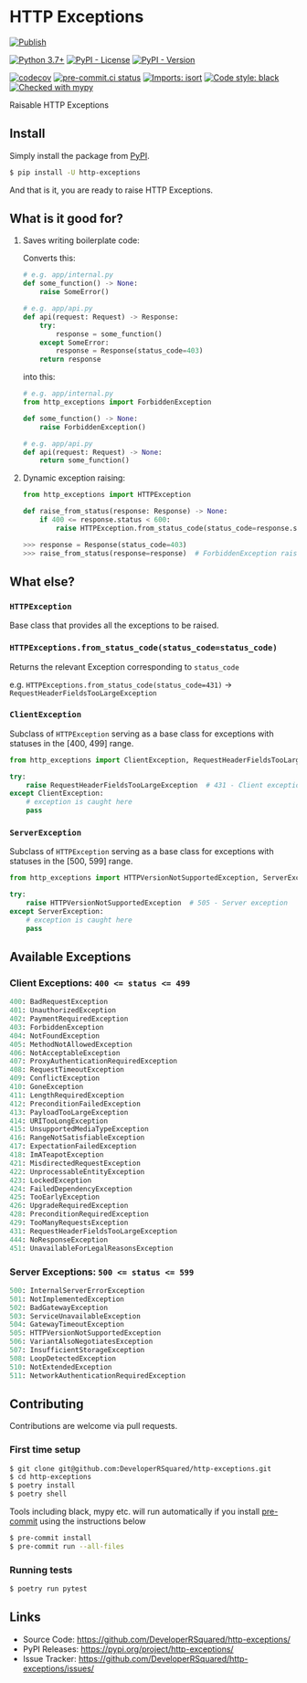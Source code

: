 # HTTP Exceptions

[![Publish](https://github.com/DeveloperRSquared/http-exceptions/actions/workflows/publish.yml/badge.svg)](https://github.com/DeveloperRSquared/http-exceptions/actions/workflows/publish.yml)

[![Python 3.7+](https://img.shields.io/badge/python-3.7+-brightgreen.svg)](#http-exceptions)
[![PyPI - License](https://img.shields.io/pypi/l/http-exceptions.svg)](LICENSE)
[![PyPI - Version](https://img.shields.io/pypi/v/http-exceptions.svg)](https://pypi.org/project/http-exceptions)

[![codecov](https://codecov.io/gh/DeveloperRSquared/http-exceptions/branch/main/graph/badge.svg?token=8SJ30A2GV7)](https://codecov.io/gh/DeveloperRSquared/http-exceptions)
[![pre-commit.ci status](https://results.pre-commit.ci/badge/github/DeveloperRSquared/http-exceptions/main.svg)](https://results.pre-commit.ci/latest/github/DeveloperRSquared/http-exceptions/main)
[![Imports: isort](https://img.shields.io/badge/%20imports-isort-%231674b1?style=flat&labelColor=ef8336)](https://pycqa.github.io/isort/)
[![Code style: black](https://img.shields.io/badge/code%20style-black-000000.svg)](https://github.com/psf/black)
[![Checked with mypy](http://www.mypy-lang.org/static/mypy_badge.svg)](http://mypy-lang.org/)

Raisable HTTP Exceptions

## Install

Simply install the package from [PyPI](https://pypi.org/project/http-exceptions/).

```sh
$ pip install -U http-exceptions
```

And that is it, you are ready to raise HTTP Exceptions.

## What is it good for?

1. Saves writing boilerplate code:

   Converts this:

   ```py
   # e.g. app/internal.py
   def some_function() -> None:
       raise SomeError()

   # e.g. app/api.py
   def api(request: Request) -> Response:
       try:
           response = some_function()
       except SomeError:
           response = Response(status_code=403)
       return response
   ```

   into this:

   ```py
   # e.g. app/internal.py
   from http_exceptions import ForbiddenException

   def some_function() -> None:
       raise ForbiddenException()

   # e.g. app/api.py
   def api(request: Request) -> None:
       return some_function()
   ```

2. Dynamic exception raising:

   ```py
   from http_exceptions import HTTPException

   def raise_from_status(response: Response) -> None:
       if 400 <= response.status < 600:
           raise HTTPException.from_status_code(status_code=response.status_code)(message=response.text)
   ```

   ```py
   >>> response = Response(status_code=403)
   >>> raise_from_status(response=response)  # ForbiddenException raised
   ```

## What else?

### `HTTPException`

Base class that provides all the exceptions to be raised.

### `HTTPExceptions.from_status_code(status_code=status_code)`

Returns the relevant Exception corresponding to `status_code`

e.g. `HTTPExceptions.from_status_code(status_code=431)` -> `RequestHeaderFieldsTooLargeException`

### `ClientException`

Subclass of `HTTPException` serving as a base class for exceptions with statuses in the [400, 499] range.

```py
from http_exceptions import ClientException, RequestHeaderFieldsTooLargeException

try:
    raise RequestHeaderFieldsTooLargeException  # 431 - Client exception
except ClientException:
    # exception is caught here
    pass
```

### `ServerException`

Subclass of `HTTPException` serving as a base class for exceptions with statuses in the [500, 599] range.

```py
from http_exceptions import HTTPVersionNotSupportedException, ServerException

try:
    raise HTTPVersionNotSupportedException  # 505 - Server exception
except ServerException:
    # exception is caught here
    pass
```

## Available Exceptions

### Client Exceptions: `400 <= status <= 499`

```py
400: BadRequestException
401: UnauthorizedException
402: PaymentRequiredException
403: ForbiddenException
404: NotFoundException
405: MethodNotAllowedException
406: NotAcceptableException
407: ProxyAuthenticationRequiredException
408: RequestTimeoutException
409: ConflictException
410: GoneException
411: LengthRequiredException
412: PreconditionFailedException
413: PayloadTooLargeException
414: URITooLongException
415: UnsupportedMediaTypeException
416: RangeNotSatisfiableException
417: ExpectationFailedException
418: ImATeapotException
421: MisdirectedRequestException
422: UnprocessableEntityException
423: LockedException
424: FailedDependencyException
425: TooEarlyException
426: UpgradeRequiredException
428: PreconditionRequiredException
429: TooManyRequestsException
431: RequestHeaderFieldsTooLargeException
444: NoResponseException
451: UnavailableForLegalReasonsException
```

### Server Exceptions: `500 <= status <= 599`

```py
500: InternalServerErrorException
501: NotImplementedException
502: BadGatewayException
503: ServiceUnavailableException
504: GatewayTimeoutException
505: HTTPVersionNotSupportedException
506: VariantAlsoNegotiatesException
507: InsufficientStorageException
508: LoopDetectedException
510: NotExtendedException
511: NetworkAuthenticationRequiredException
```

## Contributing

Contributions are welcome via pull requests.

### First time setup

```sh
$ git clone git@github.com:DeveloperRSquared/http-exceptions.git
$ cd http-exceptions
$ poetry install
$ poetry shell
```

Tools including black, mypy etc. will run automatically if you install [pre-commit](https://pre-commit.com) using the instructions below

```sh
$ pre-commit install
$ pre-commit run --all-files
```

### Running tests

```sh
$ poetry run pytest
```

## Links

- Source Code: <https://github.com/DeveloperRSquared/http-exceptions/>
- PyPI Releases: <https://pypi.org/project/http-exceptions/>
- Issue Tracker: <https://github.com/DeveloperRSquared/http-exceptions/issues/>
